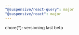 ```yaml
---
"@suspensive/react-query": major
"@suspensive/react": major
---
```


chore(\*): versioning last beta
